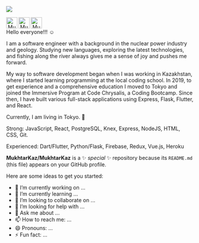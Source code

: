 <img src="https://cdn.pixabay.com/photo/2016/11/02/08/56/binary-1790842_1280.jpg" >

<p align='center'>
<a href="https://www.linkedin.com/in/mukhtarotarbayev/">
  <img align="left" alt="Mukhtar's Linkedin" width="30px" src="https://cdn.jsdelivr.net/npm/simple-icons@v3/icons/linkedin.svg" />
</a>&nbsp;&nbsp;
<a href="https://www.facebook.com/mukha.aisultan/">
  <img align="left" alt="Mukhtar's Facebook" width="30px" src="https://cdn.jsdelivr.net/npm/simple-icons@v3/icons/facebook.svg" />
</a>&nbsp;&nbsp;
<a href="mukhtar.otarbayev@gmail.com">
  <img align="left" alt="Mukhtar's email" width="30px" src="https://cdn.jsdelivr.net/npm/simple-icons@v3/icons/gmail.svg" />
</a>
<p>

Hello everyone!!! :relaxed:

I am a software engineer with a background in the nuclear power industry and geology. Studying new languages, exploring the latest technologies, and fishing along the river always gives me a sense of joy and pushes me forward.

My way to software development began when I was working in Kazakhstan, where I started learning programming at the local coding school. In 2019, to get experience and a comprehensive education I moved to Tokyo and joined the Immersive Program at Code Chrysalis, a Coding Bootcamp. Since then, I have built various full-stack applications using Express, Flask, Flutter, and React.

Currently, I am living in Tokyo. :sushi:

Strong: JavaScript, React, PostgreSQL, Knex, Express, NodeJS, HTML, CSS, Git.

Experienced: Dart/Flutter, Python/Flask, Firebase, Redux, Vue.js, Heroku

**MukhtarKaz/MukhtarKaz** is a ✨ _special_ ✨ repository because its `README.md` (this file) appears on your GitHub profile.

Here are some ideas to get you started:

- 🔭 I’m currently working on ...
- 🌱 I’m currently learning ...
- 👯 I’m looking to collaborate on ...
- 🤔 I’m looking for help with ...
- 💬 Ask me about ...
- 📫 How to reach me: ...
- 😄 Pronouns: ...
- ⚡ Fun fact: ...
